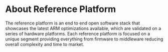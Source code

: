 # About Reference Platform

The reference platform is an end to end open software stack that showcases the latest ARM optimizations available, which are validated on a series of hardware platforms. Each reference platform is focused on a unique segment providing everything from firmware to middleware reducing overall complexity and time to market.
